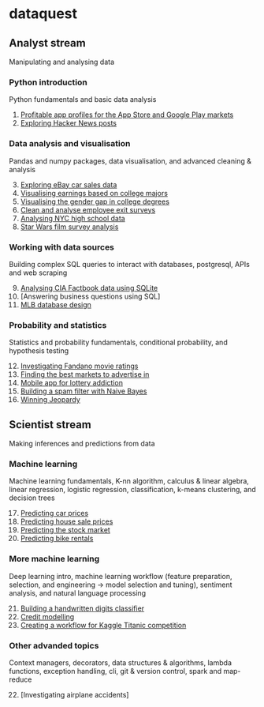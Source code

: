 # dataquest

## Analyst stream

Manipulating and analysing data

### Python introduction

Python fundamentals and basic data analysis

1. [Profitable app profiles for the App Store and Google Play markets](https://github.com/sgp941/dq/blob/master/analyst/python_intro_1/Basics.ipynb)
2. [Exploring Hacker News posts](https://github.com/sgp941/dq/blob/master/analyst/python_intro_2/Basics.ipynb)

### Data analysis and visualisation

Pandas and numpy packages, data visualisation, and advanced cleaning & analysis

3. [Exploring eBay car sales data](https://github.com/sgp941/dq/blob/master/analyst/pandas_fund/Basics.ipynb)
4. [Visualising earnings based on college majors](https://github.com/sgp941/dq/blob/master/analyst/data_vis_1/Basics.ipynb)
5. [Visualising the gender gap in college degrees](https://github.com/sgp941/dq/blob/master/analyst/data_vis_2/Basics.ipynb)
6. [Clean and analyse employee exit surveys](https://github.com/sgp941/dq/blob/master/analyst/data_clean_1/Basics.ipynb)
7. [Analysing NYC high school data](https://github.com/sgp941/dq/blob/master/analyst/data_clean_2/Schools.ipynb)
8. [Star Wars film survey analysis](https://github.com/sgp941/dq/blob/master/analyst/data_clean_3/Basics.ipynb)

### Working with data sources

Building complex SQL queries to interact with databases, postgresql, APIs and web scraping

9. [Analysing CIA Factbook data using SQLite](https://github.com/sgp941/dq/blob/master/analyst/sql_1/Basics.ipynb)
10. [Answering business questions using SQL]
11. [MLB database design](https://github.com/sgp941/dq/blob/master/analyst/sql_3/Basics.ipynb)

### Probability and statistics

Statistics and probability fundamentals, conditional probability, and hypothesis testing

12. [Investigating Fandano movie ratings](https://github.com/sgp941/dq/blob/master/analyst/stat_1/Basics.ipynb)
13. [Finding the best markets to advertise in](https://github.com/sgp941/dq/blob/master/analyst/stat_2/Basics.ipynb)
14. [Mobile app for lottery addiction](https://github.com/sgp941/dq/blob/master/analyst/prob_1/Basics.ipynb)
15. [Building a spam filter with Naive Bayes](https://github.com/sgp941/dq/blob/master/analyst/cond_prob/Basics.ipynb)
16. [Winning Jeopardy](https://github.com/sgp941/dq/blob/master/analyst/hyp_test/Basics.ipynb)

## Scientist stream

Making inferences and predictions from data

### Machine learning

Machine learning fundamentals, K-nn algorithm, calculus & linear algebra, linear regression, logistic regression, classification, k-means clustering, and decision trees 

17. [Predicting car prices](https://github.com/sgp941/dq/blob/master/scientist/mach_learn_1/Basics.ipynb)
18. [Predicting house sale prices](https://github.com/sgp941/dq/blob/master/scientist/mach_learn_2/Basics.ipynb)
19. [Predicting the stock market](https://github.com/sgp941/dq/blob/master/scientist/mach_learn_3/predict.py)
20. [Predicting bike rentals](https://github.com/sgp941/dq/blob/master/scientist/mach_learn_4/predict.py)

### More machine learning

Deep learning intro, machine learning workflow (feature preparation, selection, and engineering -> model selection and tuning), sentiment analysis, and natural language processing

21. [Building a handwritten digits classifier](https://github.com/sgp941/dq/blob/master/scientist/mach_learn_5/Basics.ipynb)
22. [Credit modelling](https://github.com/sgp941/dq/blob/master/scientist/mach_learn_6/Basics.ipynb)
23. [Creating a workflow for Kaggle Titanic competition](https://github.com/sgp941/dq/blob/master/scientist/mach_learn_7/Basics.ipynb)

### Other advanded topics

Context managers, decorators, data structures & algorithms, lambda functions, exception handling, cli, git & version control, spark and map-reduce

22. [Investigating airplane accidents]
